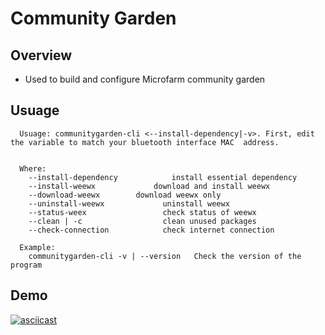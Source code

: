 # Community Garden
## Overview
- Used to build and configure Microfarm community garden 

## Usuage
```
  Usuage: communitygarden-cli <--install-dependency|-v>. First, edit the variable to match your bluetooth interface MAC  address. 


  Where:
    --install-dependency 	        install essential dependency
    --install-weewx  	        download and install weewx
    --download-weewx		download weewx only
    --uninstall-weewx             uninstall weewx
    --status-weex                 check status of weewx
    --clean | -c                  clean unused packages
    --check-connection            check internet connection
  
  Example:
    communitygarden-cli -v | --version   Check the version of the program 
```

## Demo 
[![asciicast](https://asciinema.org/a/OeKHvIxzLvE9VpHV41sXwkmrT.svg)](https://asciinema.org/a/OeKHvIxzLvE9VpHV41sXwkmrT)
